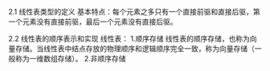 2.1 线性表类型的定义
基本特点：每个元素之多只有一个直接前驱和直接后驱，第一个元素没有直接前驱，最后一个元素没有直接后驱。

2.2
线性表的顺序表示和实现
线性表：
	1.顺序存储
		线性表的顺序存储，也称为向量存储。当线性表中结点存放的物理顺序和逻辑顺序完全一致，称为向量存储（一般称为一维数组存储）。
	2.非顺序存储
	